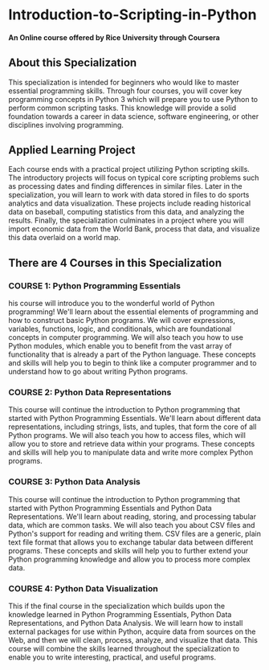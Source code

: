 # Introduction-to-Scripting-in-Python

#### An Online course offered by Rice University through Coursera

## About this Specialization
This specialization is intended for beginners who would like to master essential programming skills. Through four courses, you will cover key programming concepts in Python 3 which will prepare you to use Python to perform common scripting tasks. This knowledge will provide a solid foundation towards a career in data science, software engineering, or other disciplines involving programming. 

## Applied Learning Project
Each course ends with a practical project utilizing Python scripting skills. The introductory projects will focus on typical core scripting problems such as processing dates and finding differences in similar files. Later in the specialization, you will learn to work with data stored in files to do sports analytics and data visualization. These projects include reading historical data on baseball, computing statistics from this data, and analyzing the results. Finally, the specialization culminates in a project where you will import economic data from the World Bank, process that data, and visualize this data overlaid on a world map.

## There are 4 Courses in this Specialization

### COURSE 1: Python Programming Essentials
his course will introduce you to the wonderful world of Python programming!  We'll learn about the essential elements of programming and how to construct basic Python programs. We will cover expressions, variables, functions, logic, and conditionals, which are foundational concepts in computer programming. We will also teach you how to use Python modules, which enable you to benefit from the vast array of functionality that is already a part of the Python language. These concepts and skills will help you to begin to think like a computer programmer and to understand how to go about writing Python programs.

### COURSE 2: Python Data Representations
This course will continue the introduction to Python programming that started with Python Programming Essentials.  We'll learn about different data representations, including strings, lists, and tuples, that form the core of all Python programs.  We will also teach you how to access files, which will allow you to store and retrieve data within your programs. These concepts and skills will help you to manipulate data and write more complex Python programs.

### COURSE 3: Python Data Analysis
This course will continue the introduction to Python programming that started with Python Programming Essentials and Python Data Representations.  We'll learn about reading, storing, and processing tabular data, which are common tasks.  We will also teach you about CSV files and Python's support for reading and writing them.  CSV files are a generic, plain text file format that allows you to exchange tabular data between different programs. These concepts and skills will help you to further extend your Python programming knowledge and allow you to process more complex data.

### COURSE 4: Python Data Visualization
This if the final course in the specialization which builds upon the knowledge learned in Python Programming Essentials, Python Data Representations, and Python Data Analysis.  We will learn how to install external packages for use within Python, acquire data from sources on the Web, and then we will clean, process, analyze, and visualize that data. This course will combine the skills learned throughout the specialization to enable you to write interesting, practical, and useful programs.
